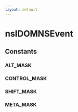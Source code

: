 ```yaml
---
layout: default
---
```


# nsIDOMNSEvent #

## Constants ##

### ALT_MASK ###

### CONTROL_MASK ###

### SHIFT_MASK ###

### META_MASK ###
